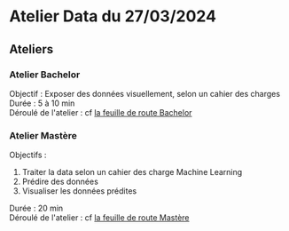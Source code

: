 # Atelier Data du 27/03/2024

## Ateliers
### Atelier Bachelor
Objectif : Exposer des données visuellement, selon un cahier des charges  
Durée : 5 à 10 min  
Déroulé de l'atelier : cf [la feuille de route Bachelor](./FeuilleDeRouteBachelor.md)

### Atelier Mastère
Objectifs :  
1. Traiter la data selon un cahier des charge Machine Learning  
2. Prédire des données  
3. Visualiser les données prédites  

Durée : 20 min  
Déroulé de l'atelier : cf [la feuille de route Mastère](./FeuilleDeRouteMastere.md)  
